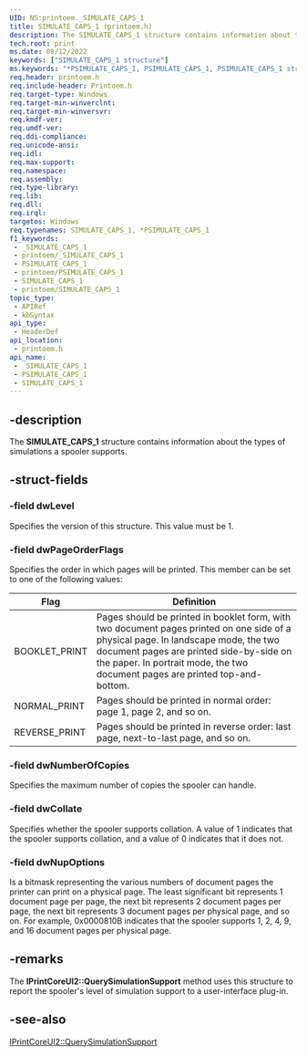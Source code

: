 ```yaml
---
UID: NS:printoem._SIMULATE_CAPS_1
title: SIMULATE_CAPS_1 (printoem.h)
description: The SIMULATE_CAPS_1 structure contains information about the types of simulations a spooler supports.
tech.root: print
ms.date: 08/12/2022
keywords: ["SIMULATE_CAPS_1 structure"]
ms.keywords: "*PSIMULATE_CAPS_1, PSIMULATE_CAPS_1, PSIMULATE_CAPS_1 structure pointer [Print Devices], SIMULATE_CAPS_1, SIMULATE_CAPS_1 structure [Print Devices], _SIMULATE_CAPS_1, print.simulate_caps_1, print_interface-graphics_cb1ba0de-be04-4b11-a746-97fd3f2bc213.xml, printoem/PSIMULATE_CAPS_1, printoem/SIMULATE_CAPS_1"
req.header: printoem.h
req.include-header: Printoem.h
req.target-type: Windows
req.target-min-winverclnt: 
req.target-min-winversvr: 
req.kmdf-ver: 
req.umdf-ver: 
req.ddi-compliance: 
req.unicode-ansi: 
req.idl: 
req.max-support: 
req.namespace: 
req.assembly: 
req.type-library: 
req.lib: 
req.dll: 
req.irql: 
targetos: Windows
req.typenames: SIMULATE_CAPS_1, *PSIMULATE_CAPS_1
f1_keywords:
 - _SIMULATE_CAPS_1
 - printoem/_SIMULATE_CAPS_1
 - PSIMULATE_CAPS_1
 - printoem/PSIMULATE_CAPS_1
 - SIMULATE_CAPS_1
 - printoem/SIMULATE_CAPS_1
topic_type:
 - APIRef
 - kbSyntax
api_type:
 - HeaderDef
api_location:
 - printoem.h
api_name:
 - _SIMULATE_CAPS_1
 - PSIMULATE_CAPS_1
 - SIMULATE_CAPS_1
---
```


## -description

The **SIMULATE_CAPS_1** structure contains information about the types of simulations a spooler supports.

## -struct-fields

### -field dwLevel

Specifies the version of this structure. This value must be 1.

### -field dwPageOrderFlags

Specifies the order in which pages will be printed. This member can be set to one of the following values:

| Flag | Definition |
|--|--|
| BOOKLET_PRINT | Pages should be printed in booklet form, with two document pages printed on one side of a physical page. In landscape mode, the two document pages are printed side-by-side on the paper. In portrait mode, the two document pages are printed top-and-bottom. |
| NORMAL_PRINT | Pages should be printed in normal order: page 1, page 2, and so on. |
| REVERSE_PRINT | Pages should be printed in reverse order: last page, next-to-last page, and so on. |

### -field dwNumberOfCopies

Specifies the maximum number of copies the spooler can handle.

### -field dwCollate

Specifies whether the spooler supports collation. A value of 1 indicates that the spooler supports collation, and a value of 0 indicates that it does not.

### -field dwNupOptions

Is a bitmask representing the various numbers of document pages the printer can print on a physical page. The least significant bit represents 1 document page per page, the next bit represents 2 document pages per page, the next bit represents 3 document pages per physical page, and so on. For example, 0x0000810B indicates that the spooler supports 1, 2, 4, 9, and 16 document pages per physical page.

## -remarks

The **IPrintCoreUI2::QuerySimulationSupport** method uses this structure to report the spooler's level of simulation support to a user-interface plug-in.

## -see-also

[IPrintCoreUI2::QuerySimulationSupport](/windows-hardware/drivers/ddi/prcomoem/nf-prcomoem-iprintcoreui2-querysimulationsupport)
